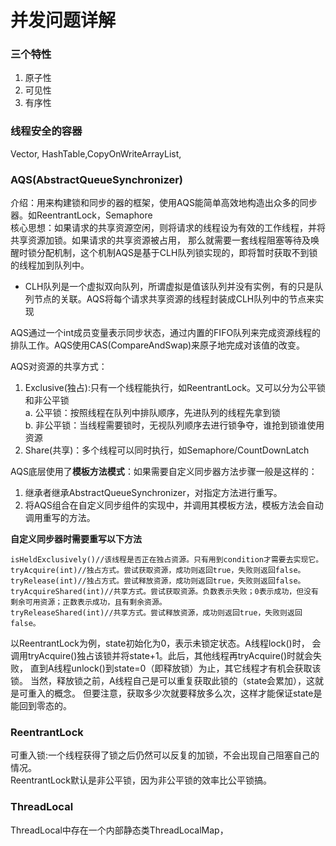 # 并发问题详解
### 三个特性
1. 原子性
2. 可见性
3. 有序性

### 线程安全的容器
Vector, HashTable,CopyOnWriteArrayList,



### AQS(AbstractQueueSynchronizer)
介绍：用来构建锁和同步的器的框架，使用AQS能简单高效地构造出众多的同步器。如ReentrantLock，Semaphore  
核心思想：如果请求的共享资源空闲，则将请求的线程设为有效的工作线程，并将共享资源加锁。如果请求的共享资源被占用，
那么就需要一套线程阻塞等待及唤醒时锁分配机制，这个机制AQS是基于CLH队列锁实现的，即将暂时获取不到锁的线程加到队列中。
- CLH队列是一个虚拟双向队列，所谓虚拟是值该队列并没有实例，有的只是队列节点的关联。AQS将每个请求共享资源的线程封装成CLH队列中的节点来实现

AQS通过一个int成员变量表示同步状态，通过内置的FIFO队列来完成资源线程的排队工作。AQS使用CAS(CompareAndSwap)来原子地完成对该值的改变。

AQS对资源的共享方式：
1. Exclusive(独占):只有一个线程能执行，如ReentrantLock。又可以分为公平锁和非公平锁  
a. 公平锁：按照线程在队列中排队顺序，先进队列的线程先拿到锁  
b. 非公平锁：当线程需要锁时，无视队列顺序去进行锁争夺，谁抢到锁谁使用资源 
2. Share(共享)：多个线程可以同时执行，如Semaphore/CountDownLatch

AQS底层使用了**模板方法模式**：如果需要自定义同步器方法步骤一般是这样的：
1. 继承者继承AbstractQueueSynchronizer，对指定方法进行重写。
2. 将AQS组合在自定义同步组件的实现中，并调用其模板方法，模板方法会自动调用重写的方法。

**自定义同步器时需要重写以下方法**
```
isHeldExclusively()//该线程是否正在独占资源。只有用到condition才需要去实现它。
tryAcquire(int)//独占方式。尝试获取资源，成功则返回true，失败则返回false。
tryRelease(int)//独占方式。尝试释放资源，成功则返回true，失败则返回false。
tryAcquireShared(int)//共享方式。尝试获取资源。负数表示失败；0表示成功，但没有剩余可用资源；正数表示成功，且有剩余资源。
tryReleaseShared(int)//共享方式。尝试释放资源，成功则返回true，失败则返回false。
```
以ReentrantLock为例，state初始化为0，表示未锁定状态。A线程lock()时，
会调用tryAcquire()独占该锁并将state+1。此后，其他线程再tryAcquire()时就会失败，
直到A线程unlock()到state=0（即释放锁）为止，其它线程才有机会获取该锁。
当然，释放锁之前，A线程自己是可以重复获取此锁的（state会累加），这就是可重入的概念。
但要注意，获取多少次就要释放多么次，这样才能保证state是能回到零态的。


### ReentrantLock
可重入锁:一个线程获得了锁之后仍然可以反复的加锁，不会出现自己阻塞自己的情况。  
ReentrantLock默认是非公平锁，因为非公平锁的效率比公平锁搞。

### ThreadLocal
ThreadLocal中存在一个内部静态类ThreadLocalMap，